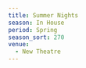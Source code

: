 ```yaml
---
title: Summer Nights
season: In House
period: Spring
season_sort: 270
venue:
  - New Theatre
---
```



